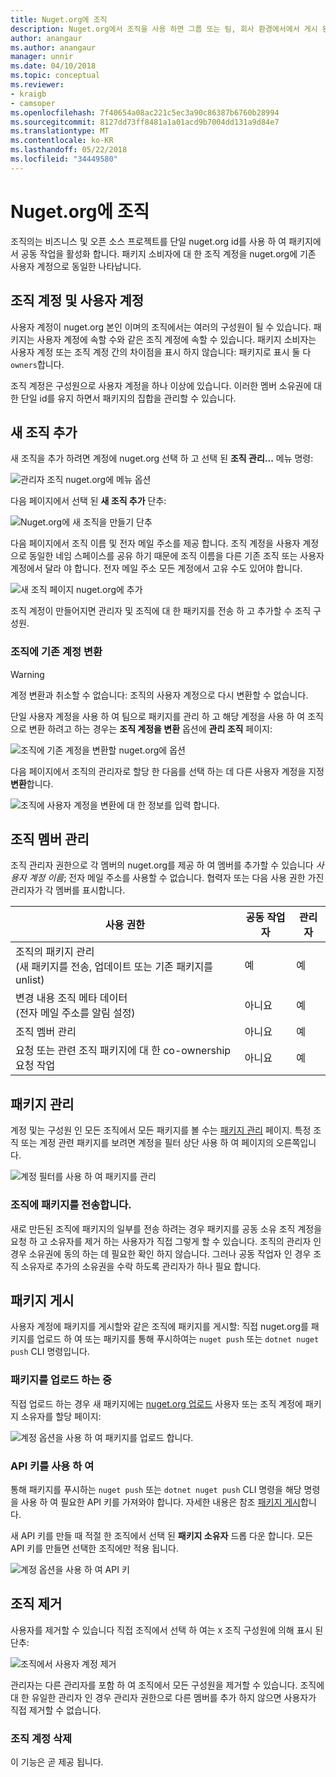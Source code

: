 ```yaml
---
title: Nuget.org에 조직
description: Nuget.org에서 조직을 사용 하면 그룹 또는 팀, 회사 환경에서에서 게시 된 패키지를 관리할 수 있습니다.
author: anangaur
ms.author: anangaur
manager: unnir
ms.date: 04/10/2018
ms.topic: conceptual
ms.reviewer:
- kraigb
- camsoper
ms.openlocfilehash: 7f40654a08ac221c5ec3a90c86387b6760b28994
ms.sourcegitcommit: 8127dd73ff8481a1a01acd9b7004dd131a9d84e7
ms.translationtype: MT
ms.contentlocale: ko-KR
ms.lasthandoff: 05/22/2018
ms.locfileid: "34449580"
---
```

# <a name="organization-on-nugetorg"></a>Nuget.org에 조직

조직의는 비즈니스 및 오픈 소스 프로젝트를 단일 nuget.org id를 사용 하 여 패키지에서 공동 작업을 활성화 합니다. 패키지 소비자에 대 한 조직 계정을 nuget.org에 기존 사용자 계정으로 동일한 나타납니다.

## <a name="user-accounts-vs-organization-accounts"></a>조직 계정 및 사용자 계정

사용자 계정이 nuget.org 본인 이며의 조직에서는 여러의 구성원이 될 수 있습니다. 패키지는 사용자 계정에 속할 수와 같은 조직 계정에 속할 수 있습니다. 패키지 소비자는 사용자 계정 또는 조직 계정 간의 차이점을 표시 하지 않습니다: 패키지로 표시 둘 다 `owners`합니다.

조직 계정은 구성원으로 사용자 계정을 하나 이상에 있습니다. 이러한 멤버 소유권에 대 한 단일 id를 유지 하면서 패키지의 집합을 관리할 수 있습니다.

## <a name="adding-a-new-organization"></a>새 조직 추가

새 조직을 추가 하려면 계정에 nuget.org 선택 하 고 선택 된 **조직 관리...**  메뉴 명령:

![관리자 조직 nuget.org에 메뉴 옵션](media/org-manage-option.png)

다음 페이지에서 선택 된 **새 조직 추가** 단추:

![Nuget.org에 새 조직을 만들기 단추](media/org-add-new-option.png)

다음 페이지에서 조직 이름 및 전자 메일 주소를 제공 합니다. 조직 계정을 사용자 계정으로 동일한 네임 스페이스를 공유 하기 때문에 조직 이름을 다른 기존 조직 또는 사용자 계정에서 달라 야 합니다. 전자 메일 주소 모든 계정에서 고유 수도 있어야 합니다.

![새 조직 페이지 nuget.org에 추가](media/org-add-new-page.png)

조직 계정이 만들어지면 관리자 및 조직에 대 한 패키지를 전송 하 고 추가할 수 조직 구성원.

### <a name="transform-existing-account-to-an-organization"></a>조직에 기존 계정 변환

> [!Warning]
> 계정 변환과 취소할 수 없습니다: 조직의 사용자 계정으로 다시 변환할 수 없습니다.

단일 사용자 계정을 사용 하 여 팀으로 패키지를 관리 하 고 해당 계정을 사용 하 여 조직으로 변환 하려고 하는 경우는 **조직 계정을 변환** 옵션에 **관리 조직** 페이지:

![조직에 기존 계정을 변환할 nuget.org에 옵션](media/org-transform-option.png)

다음 페이지에서 조직의 관리자로 할당 한 다음를 선택 하는 데 다른 사용자 계정을 지정 **변환**합니다.

![조직에 사용자 계정을 변환에 대 한 정보를 입력 합니다.](media/org-transform-page.png)

## <a name="managing-organization-members"></a>조직 멤버 관리

조직 관리자 권한으로 각 멤버의 nuget.org를 제공 하 여 멤버를 추가할 수 있습니다 *사용자 계정 이름*; 전자 메일 주소를 사용할 수 없습니다. 협력자 또는 다음 사용 권한 가진 관리자가 각 멤버를 표시합니다.

| 사용 권한 | 공동 작업자 | 관리자 |
| --- | --- | --- |
| 조직의 패키지 관리<br/>(새 패키지를 전송, 업데이트 또는 기존 패키지를 unlist) | 예 | 예 |
| 변경 내용 조직 메타 데이터<br/>(전자 메일 주소를 알림 설정) | 아니요 | 예 |
| 조직 멤버 관리 | 아니요 | 예 |
| 요청 또는 관련 조직 패키지에 대 한 co-ownership 요청 작업 | 아니요 | 예 |

## <a name="managing-packages"></a>패키지 관리

계정 및는 구성원 인 모든 조직에서 모든 패키지를 볼 수는 [패키지 관리](https://www.nuget.org/account/Packages) 페이지. 특정 조직 또는 계정 관련 패키지를 보려면 계정을 필터 상단 사용 하 여 페이지의 오른쪽입니다.

![계정 필터를 사용 하 여 패키지를 관리](media/org-manage-packages-option.png)

### <a name="transferring-packages-to-an-organization"></a>조직에 패키지를 전송합니다.
새로 만든된 조직에 패키지의 일부를 전송 하려는 경우 패키지를 공동 소유 조직 계정을 요청 하 고 소유자를 제거 하는 사용자가 직접 그렇게 할 수 있습니다. 조직의 관리자 인 경우 소유권에 동의 하는 데 필요한 확인 하지 않습니다. 그러나 공동 작업자 인 경우 조직 소유자로 추가의 소유권을 수락 하도록 관리자가 하나 필요 합니다.

## <a name="publishing-packages"></a>패키지 게시

사용자 계정에 패키지를 게시할와 같은 조직에 패키지를 게시할: 직접 nuget.org를 패키지를 업로드 하 여 또는 패키지를 통해 푸시하여는 `nuget push` 또는 `dotnet nuget push` CLI 명령입니다.

### <a name="uploading-packages"></a>패키지를 업로드 하는 중

직접 업로드 하는 경우 새 패키지에는 [nuget.org 업로드](https://www.nuget.org/packages/manage/upload) 사용자 또는 조직 계정에 패키지 소유자를 할당 페이지:

![계정 옵션을 사용 하 여 패키지를 업로드 합니다.](media/org-upload-option.png)

### <a name="using-api-keys"></a>API 키를 사용 하 여

통해 패키지를 푸시하는 `nuget push` 또는 `dotnet nuget push` CLI 명령을 해당 명령을 사용 하 여 필요한 API 키를 가져와야 합니다. 자세한 내용은 참조 [패키지 게시](../quickstart/create-and-publish-a-package-using-visual-studio.md#publish-the-package)합니다.

새 API 키를 만들 때 적절 한 조직에서 선택 된 **패키지 소유자** 드롭 다운 합니다. 모든 API 키를 만들면 선택한 조직에만 적용 됩니다.

![계정 옵션을 사용 하 여 API 키](media/org-apikey-option.png)

## <a name="removing-an-organization"></a>조직 제거

사용자를 제거할 수 있습니다 직접 조직에서 선택 하 여는 `X` 조직 구성원에 의해 표시 된 단추:

![조직에서 사용자 계정 제거](media/org-remove-self-option.png)

관리자는 다른 관리자를 포함 하 여 조직에서 모든 구성원을 제거할 수 있습니다. 조직에 대 한 유일한 관리자 인 경우 관리자 권한으로 다른 멤버를 추가 하지 않으면 사용자가 직접 제거할 수 없습니다.

### <a name="deleting-an-organization-account"></a>조직 계정 삭제

이 기능은 곧 제공 됩니다.
